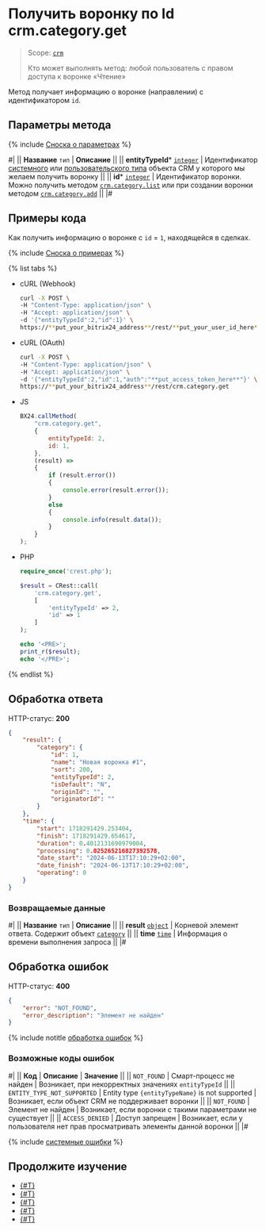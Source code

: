 # Получить воронку по Id crm.category.get

> Scope: [`crm`](../../../scopes/permissions.md)
>
> Кто может выполнять метод: любой пользователь с правом доступа к воронке «Чтение»

Метод получает информацию о воронке (направлении) с идентификатором `id`.

## Параметры метода

{% include [Сноска о параметрах](../../../../_includes/required.md) %}

#|
|| **Название**
`тип` | **Описание** ||
|| **entityTypeId***
[`integer`][1] | Идентификатор [системного](../../index.md) или [пользовательского типа](../user-defined-object-types/index.md) объекта CRM у которого мы желаем получить воронку ||
|| **id***
[`integer`][1] | Идентификатор воронки. Можно получить методом [`crm.category.list`](./crm-category-list.md) или при создании воронки методом [`crm.category.add`](./crm-category-add.md) ||
|#

## Примеры кода

Как получить информацию о воронке с `id` = `1`, находящейся в сделках.

{% include [Сноска о примерах](../../../../_includes/examples.md) %}

{% list tabs %}

- cURL (Webhook)

    ```bash
    curl -X POST \
    -H "Content-Type: application/json" \
    -H "Accept: application/json" \
    -d '{"entityTypeId":2,"id":1}' \
    https://**put_your_bitrix24_address**/rest/**put_your_user_id_here**/**put_your_webhook_here**/crm.category.get
    ```

- cURL (OAuth)

    ```bash
    curl -X POST \
    -H "Content-Type: application/json" \
    -H "Accept: application/json" \
    -d '{"entityTypeId":2,"id":1,"auth":"**put_access_token_here**"}' \
    https://**put_your_bitrix24_address**/rest/crm.category.get
    ```

- JS

    ```js
    BX24.callMethod(
        "crm.category.get",
        {
            entityTypeId: 2,
            id: 1,
        },
        (result) => 
        {
            if (result.error())
            {
                console.error(result.error());
            }
            else
            {
                console.info(result.data());
            }
        }
    );
    ```

- PHP

    ```php
    require_once('crest.php');

    $result = CRest::call(
        'crm.category.get',
        [
            'entityTypeId' => 2,
            'id' => 1
        ]
    );

    echo '<PRE>';
    print_r($result);
    echo '</PRE>';
    ```

{% endlist %}

## Обработка ответа

HTTP-статус: **200**

```json
{
    "result": {
        "category": {
            "id": 1,
            "name": "Новая воронка #1",
            "sort": 200,
            "entityTypeId": 2,
            "isDefault": "N",
            "originId": "",
            "originatorId": ""
        }
    },
    "time": {
        "start": 1718291429.253404,
        "finish": 1718291429.654617,
        "duration": 0.4012131690979004,
        "processing": 0.025265216827392578,
        "date_start": "2024-06-13T17:10:29+02:00",
        "date_finish": "2024-06-13T17:10:29+02:00",
        "operating": 0
    }
}
```

### Возвращаемые данные

#|
|| **Название**
`тип` | **Описание** ||
|| **result**
[`object`][1] | Корневой элемент ответа. Содержит объект [`category`](./crm-category-add.md#category) ||
|| **time**
[`time`][1] | Информация о времени выполнения запроса ||
|#

## Обработка ошибок

HTTP-статус: **400**

```json
{
    "error": "NOT_FOUND",
    "error_description": "Элемент не найден"
}
```

{% include notitle [обработка ошибок](../../../../_includes/error-info.md) %}

### Возможные коды ошибок

#|
|| **Код** | **Описание** | **Значение** ||
|| `NOT_FOUND` | Смарт-процесс не найден | Возникает, при некорректных значениях `entityTypeId` ||
|| `ENTITY_TYPE_NOT_SUPPORTED` | Entity type `{entityTypeName}` is not supported | Возникает, если объект CRM не поддерживает воронки ||
|| `NOT_FOUND` | Элемент не найден | Возникает, если воронки с такими параметрами не существует ||
|| `ACCESS_DENIED` | Доступ запрещен | Возникает, если у пользователя нет прав просматривать элементы данной воронки ||
|#

{% include [системные ошибки](../../../../_includes/system-errors.md) %}

## Продолжите изучение 

- [{#T}](./crm-category-add.md)
- [{#T}](./crm-category-update.md)
- [{#T}](./crm-category-list.md)
- [{#T}](./crm-category-delete.md)
- [{#T}](./crm-category-fields.md)

[1]: ../../../data-types.md
